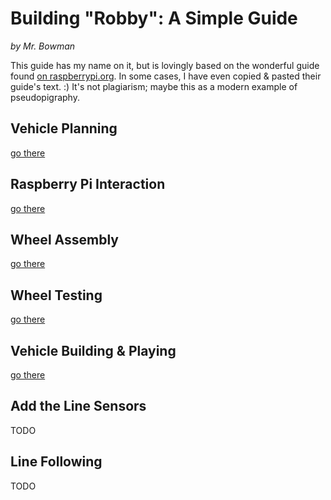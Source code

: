 # Building "Robby": A Simple Guide

_by Mr. Bowman_

This guide has my name on it, but is lovingly based on the wonderful guide found [on raspberrypi.org](https://projects.raspberrypi.org/en/projects/build-a-buggy). In some cases, I have even copied & pasted their guide's text. :) It's not plagiarism; maybe this as a modern example of pseudopigraphy.

## Vehicle Planning

[go there](./vehicle_planning.md)

## Raspberry Pi Interaction

[go there](./rasberry_pi_comms.md)

## Wheel Assembly

[go there](./wheel_assembly.md)

## Wheel Testing

[go there](./wheel_testing.md)

## Vehicle Building & Playing

[go there](./vehicle_build.md)

## Add the Line Sensors

TODO

## Line Following

TODO